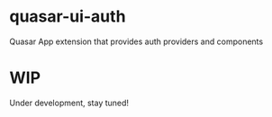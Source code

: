 # quasar-ui-auth
Quasar App extension that provides auth providers and components

# WIP
Under development, stay tuned!
